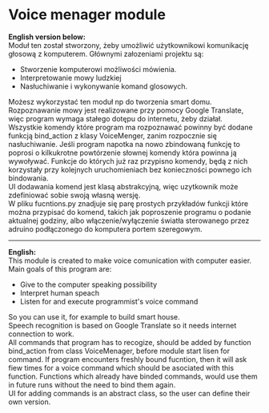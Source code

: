 # Voice menager module
**English version below:**  
Moduł ten został stworzony, żeby umożliwić użytkownikowi komunikację głosową z komputerem.
Głównymi załozeniami projektu są:
  - Stworzenie komputerowi możliwości mówienia.
  - Interpretowanie mowy ludzkiej
  - Nasłuchiwanie i wykonywanie komand glosowych.

Możesz wykorzystać ten moduł np do tworzenia smart domu.  
Rozpoznawanie mowy jest realizowane przy pomocy Google Translate, więc program wymaga stałego dotępu do internetu, żeby działał.  
Wszystkie komendy które program ma rozpoznawać powinny być dodane funkcją bind_action z klasy VoiceMenger, zanim rozpocznie się nasłuchiwanie. Jeśli program napotka na nowo zbindowaną funkcję to poprosi o kilkukrotne powtórzenie słownej komendy która powinna ją wywoływać. Funkcje do których już raz przypisno komendy, będą z nich korzystały przy kolejnych uruchomieniach bez konieczności pownego ich bindowania.  
UI dodawania komend jest klasą abstrakcyjną, więc uzytkownik może zdefiniować sobie swoją własną wersję.  
W pliku fucntions.py znadjuje się parę prostych przykładów funkcji które można przypisać do komend, takich jak poproszenie programu o podanie aktualnej godziny, albo włączenie/wyłączenie światła sterowanego przez adruino podłączonego do komputera portem szeregowym.

--------------------------------------

**English:**  
This module is created to make voice comunication with computer easier.  
Main goals of this program are: 
  - Give to the computer speaking possibility 
  - Interpret human speach 
  - Listen for and execute programmist's voice command 

So you can use it, for example to build smart house.  
Speech recognition is based on Google Translate so it needs internet connection to work.  
All commands that program has to recogize, should be added by function bind_action from class VoiceMenager, before module start lisen for command. If program encounters freshly bound fucntion, then it will ask fiew times for a voice command which should be asociated with this function. Functions which already have binded commands, would use them in future runs without the need to bind them again.  
UI for adding commands is an abstract class, so  the user can define their own version. 
